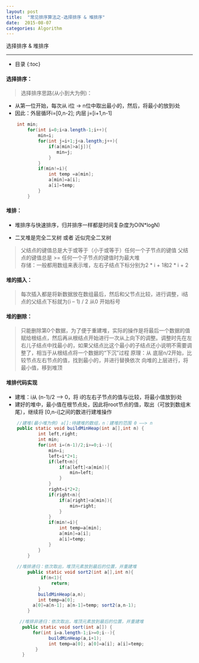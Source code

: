 ```yaml
---
layout: post
title:  "常见排序算法之-选择排序 & 堆排序"
date:  2015-08-07
categories: Algorithm
---
```


选择排序 & 堆排序

---

- 目录
  {:toc}


#### 选择排序：

> 选择排序思路(从小到大为例)：

- 从第一位开始，每次从 i位 -> n位中取出最小的，然后，将最小的放到i处
- 因此：外层循环i=[0,n-2]; 内层 j=[i+1,n-1]

```java
    int min;
    	for(int i=0;i<a.length-1;i++){
    		min=i;
    		for(int j=i+1;j<a.length;j++){
    			if(a[min]>a[j]){
    			   min=j;	
    			}
    		}
    		if(min!=i){
    			int temp =a[min];
    			a[min]=a[i];
    			a[i]=temp;
    		}
    	}
```

#### 堆排：

- 堆排序与快速排序，归并排序一样都是时间复杂度为O(N*logN) 

- 二叉堆是完全二叉树 或者 近似完全二叉树

> 父结点的键值总是大于或等于（小于或等于）任何一个子节点的键值
> 父结点的键值总是 >= 任何一个子节点的键值时为最大堆	
> 存储：一般都用数组来表示堆，左右子结点下标分别为2 * i + 1和2 * i + 2

#### 堆的插入：

> 每次插入都是将新数据放在数组最后，然后和父节点比较，进行调整，i结点的父结点下标就为(i – 1) / 2 从0 开始标号

#### 堆的删除：

> 只能删除第0个数据，为了便于重建堆，实际的操作是将最后一个数据的值赋给根结点，然后再从根结点开始进行一次从上向下的调整。调整时先在左右儿子结点中找最小的，如果父结点比这个最小的子结点还小说明不需要调整了，相当于从根结点将一个数据的“下沉”过程
原理：从 底层n/2开始，比较节点左右节点的值，找到最小的，并进行替换依次 向堆的上层进行，将最小值，移到堆顶 


#### 堆排代码实现

- 建堆：i从 (n-1)/2 -->  0，将 i的左右子节点的值与i比较，将最小值放到i处
- 建好的堆中，最小值在根节点处，因此将root节点的值，取出（可放到数组末尾），继续将 [0,n-i]之间的数进行建堆操作

```java
    //建堆(最小堆为例) a[]:待建堆的数组，n：建堆的范围 0 ——> n
    public static void buildMinHeap(int a[],int n) {
    		int left,right;
    		int min;
    		for(int i=(n-1)/2;i>=0;i--){
    			min=i;
    			left=i*2+1;			
    			if(left<n){
    				if(a[left]<a[min]){
    					min=left;
    				}				
    			}
    			right=i*2+2;
    			if(right<n){
    				if(a[right]<a[min]){
    					min=right;
    				}				
    			}
    			if(min!=i){
    				int temp=a[min];
    				a[min]=a[i];
    				a[i]=temp;
    			}
    		}		
    	}
    	
    //堆排递归：依次取出，堆顶元素放到最后的位置，并重建堆
    	public static void sort2(int a[],int n){
    		 if(n<1){
    			 return;
    	  	}
    	  	buildMinHeap(a,n);
    	  	int temp=a[0]; 
          a[0]=a[n-1]; a[n-1]=temp; sort2(a,n-1);		
    	}

     //堆排非递归：依次取出，堆顶元素放到最后的位置，并重建堆
      public static void sort(int a[]) {
    	  for(int i=a.length-1;i>=0;i--){
    		  	buildMinHeap(a,i+1);
    		  	int temp=a[0]; a[0]=a[i]; a[i]=temp;
    	   }			
      }
```
